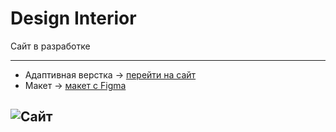 # Design Interior 
Сайт в разработке


---
- Адаптивная верстка -> [перейти на сайт](https://shiverskikh.github.io/Final-project_Design-site/)
- Макет -> [макет c Figma](https://www.figma.com/file/okdYD45Tj2JpKsNASccUmf/Interior-Design-Webflow-Website-Template-(Community)-(Copy)-(Copy)?node-id=101%3A14&mode=dev)

![Сайт](img/Homepage1.jpg)
---
